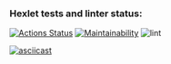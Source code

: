 ### Hexlet tests and linter status:
[![Actions Status](https://github.com/gordeevnm/java-project-lvl1/workflows/hexlet-check/badge.svg)](https://github.com/gordeevnm/java-project-lvl1/actions)
[![Maintainability](https://api.codeclimate.com/v1/badges/f88364c83c748d4d55ac/maintainability)](https://codeclimate.com/github/gordeevnm/java-project-lvl1/maintainability)
![lint](https://github.com/gordeevnm/java-project-lvl1/actions/workflows/gradle.yml/badge.svg)

[![asciicast](https://asciinema.org/a/GIq40NSbN5TKx4Q3rYKw3WQmd.svg)](https://asciinema.org/a/GIq40NSbN5TKx4Q3rYKw3WQmd)